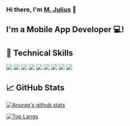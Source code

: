 <h3>
Hi there, I'm <a href="https://www.mjulius.dev/" target="_blank" rel="noreferrer">M. Julius</a> 👋
</h3>

<h2>
I'm a Mobile App Developer 💻!
</h2> 

## 💼 Technical Skills


![](https://img.shields.io/badge/React_Native-20232A?style=flat&logo=react&logoColor=61DAFB)
![](https://img.shields.io/badge/Redux-FFFFFF?style=flat&logo=redux&color=764ABC)
![](https://img.shields.io/badge/JavaScript-F7DF1E?style=flat&logo=JavaScript&color=20232A)
![](https://img.shields.io/badge/Node.js-43853D?style=flat&logo=node.js&logoColor=white)
![](https://img.shields.io/badge/Express.js-404D59?style=flat&logo)
![](https://img.shields.io/badge/Flutter-02569B?style=flat&logo=flutter)
![](https://img.shields.io/badge/Dart-0175C2?style=flat&logo=dart)
![](https://img.shields.io/badge/Expo-20232A?style=flat&logo=expo)
![](https://img.shields.io/badge/Typescript-20232A?style=flat&logo=typescript)
</br>

## 📈 GitHub Stats 


[![Anurag's github stats](https://github-readme-stats.vercel.app/api?username=M-Julius&count_private=true)](https://github.com/M-Julius)

[![Top Langs](https://github-readme-stats.vercel.app/api/top-langs/?username=M-Julius&layout=compact)](https://github.com/M-Julius)
